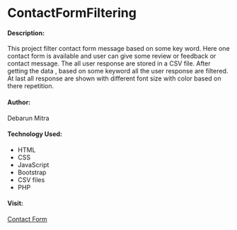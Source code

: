 # ContactFormFiltering
#### Description:
This project filter contact form message based on some key word. Here one contact form is available and user can give some review or feedback or contact message. The all user response are stored in a CSV file. After getting the data , based on some keyword all the user response are filtered. At last all response are shown with different font size with color based on there repetition.  
#### Author:
Debarun Mitra
#### Technology Used:
- HTML
- CSS
- JavaScript
- Bootstrap
- CSV files
- PHP
#### Visit:
[Contact Form]( https://debarunmitra.github.io/ContactFormFiltering/)

